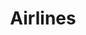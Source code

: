 ---
title: Airlines
longTitle: 'Airlines'
tags:
- gccommon
relatedTerm:
- "[[Air transport industry Air transport]]"
use:
- "[[Air carriers]]"
---